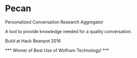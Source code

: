 # Pecan

Personalized Conversation Research Aggregator


A tool to provide knowledge needed for a quality conversation.





Build at Hack Beanpot 2016

*** Winner of Best Use of Wolfram Technology! ***


